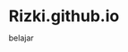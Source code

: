 # Rizki.github.io
belajar 

<!DOCTYPE html>
<html lang="id">
<head>
    <meta charset="UTF-8">
    <meta name="viewport" content="width=device-width, initial-scale=1.0">
    <title>Sistem Stok - Demo</title>
    <style>
        * {
            margin: 0;
            padding: 0;
            box-sizing: border-box;
        }
        
        body {
            font-family: -apple-system, BlinkMacSystemFont, 'Segoe UI', Roboto, sans-serif;
            background: linear-gradient(135deg, #667eea 0%, #764ba2 100%);
            min-height: 100vh;
            padding: 20px;
        }
        
        .container {
            max-width: 500px;
            margin: 0 auto;
            background: white;
            border-radius: 20px;
            padding: 25px;
            box-shadow: 0 20px 40px rgba(0,0,0,0.1);
        }
        
        .header {
            text-align: center;
            margin-bottom: 30px;
        }
        
        .header h1 {
            color: #333;
            font-size: 24px;
            margin-bottom: 10px;
        }
        
        .header p {
            color: #666;
            font-size: 14px;
        }
        
        .tabs {
            display: flex;
            margin-bottom: 25px;
            background: #f8f9fa;
            border-radius: 12px;
            padding: 4px;
        }
        
        .tab {
            flex: 1;
            padding: 12px;
            text-align: center;
            border-radius: 8px;
            cursor: pointer;
            transition: all 0.3s;
            font-size: 14px;
            font-weight: 500;
        }
        
        .tab.active {
            background: #667eea;
            color: white;
        }
        
        .tab-content {
            display: none;
        }
        
        .tab-content.active {
            display: block;
        }
        
        .menu-grid {
            display: grid;
            grid-template-columns: 1fr 1fr;
            gap: 15px;
            margin-bottom: 25px;
        }
        
        .menu-item {
            background: linear-gradient(135deg, #ff6b6b, #ee5a24);
            color: white;
            padding: 20px;
            border-radius: 15px;
            text-align: center;
            cursor: pointer;
            transition: all 0.3s;
            border: none;
            font-size: 14px;
            font-weight: 600;
        }
        
        .menu-item:hover {
            transform: translateY(-2px);
            box-shadow: 0 10px 20px rgba(0,0,0,0.2);
        }
        
        .menu-item:active {
            transform: translateY(0);
        }
        
        .menu-item.unavailable {
            background: #95a5a6;
            cursor: not-allowed;
        }
        
        .menu-item.unavailable:hover {
            transform: none;
        }
        
        .stock-item {
            display: flex;
            justify-content: space-between;
            align-items: center;
            padding: 15px;
            background: #f8f9fa;
            border-radius: 12px;
            margin-bottom: 10px;
        }
        
        .stock-name {
            font-weight: 600;
            color: #333;
        }
        
        .stock-amount {
            font-weight: 700;
            padding: 5px 12px;
            border-radius: 20px;
            font-size: 12px;
        }
        
        .stock-high {
            background: #27ae60;
            color: white;
        }
        
        .stock-medium {
            background: #f39c12;
            color: white;
        }
        
        .stock-low {
            background: #e74c3c;
            color: white;
        }
        
        .transaction-item {
            display: flex;
            justify-content: space-between;
            align-items: center;
            padding: 12px;
            border-bottom: 1px solid #eee;
        }
        
        .transaction-item:last-child {
            border-bottom: none;
        }
        
        .transaction-time {
            font-size: 12px;
            color: #666;
        }
        
        .transaction-menu {
            font-weight: 600;
            color: #333;
        }
        
        .notification {
            position: fixed;
            top: 20px;
            right: 20px;
            background: #27ae60;
            color: white;
            padding: 15px 20px;
            border-radius: 10px;
            font-weight: 600;
            transform: translateX(100%);
            transition: all 0.3s;
            z-index: 1000;
        }
        
        .notification.show {
            transform: translateX(0);
        }
        
        .notification.error {
            background: #e74c3c;
        }
        
        .summary {
            background: linear-gradient(135deg, #667eea, #764ba2);
            color: white;
            padding: 20px;
            border-radius: 15px;
            margin-bottom: 20px;
        }
        
        .summary h3 {
            margin-bottom: 15px;
            font-size: 18px;
        }
        
        .summary-stats {
            display: grid;
            grid-template-columns: 1fr 1fr;
            gap: 15px;
        }
        
        .stat {
            text-align: center;
        }
        
        .stat-number {
            font-size: 24px;
            font-weight: 700;
            display: block;
        }
        
        .stat-label {
            font-size: 12px;
            opacity: 0.8;
        }
        
        .reset-btn {
            width: 100%;
            padding: 15px;
            background: #e74c3c;
            color: white;
            border: none;
            border-radius: 12px;
            font-weight: 600;
            cursor: pointer;
            margin-top: 20px;
        }
        
        .reset-btn:hover {
            background: #c0392b;
        }
    </style>
</head>
<body>
    <div class="container">
        <div class="header">
            <h1>🍽️ Sistem Stok</h1>
            <p>Tap menu untuk jual & potong stok otomatis</p>
        </div>
        
        <div class="tabs">
            <div class="tab active" onclick="showTab('penjualan')">Penjualan</div>
            <div class="tab" onclick="showTab('stok')">Stok</div>
            <div class="tab" onclick="showTab('laporan')">Laporan</div>
        </div>
        
        <div id="penjualan" class="tab-content active">
            <div class="menu-grid">
                <button class="menu-item" onclick="sellItem('Ayam Goreng', 'ayam-goreng')">
                    🍗<br>Ayam Goreng<br>Rp 15.000
                </button>
                <button class="menu-item" onclick="sellItem('Nasi Gudeg', 'nasi-gudeg')">
                    🍛<br>Nasi Gudeg<br>Rp 12.000
                </button>
                <button class="menu-item" onclick="sellItem('Es Teh Manis', 'es-teh')">
                    🧊<br>Es Teh Manis<br>Rp 3.000
                </button>
                <button class="menu-item" onclick="sellItem('Soto Ayam', 'soto-ayam')">
                    🍜<br>Soto Ayam<br>Rp 10.000
                </button>
                <button class="menu-item" onclick="sellItem('Gado-gado', 'gado-gado')">
                    🥗<br>Gado-gado<br>Rp 8.000
                </button>
                <button class="menu-item" onclick="sellItem('Jus Jeruk', 'jus-jeruk')">
                    🍊<br>Jus Jeruk<br>Rp 5.000
                </button>
            </div>
        </div>
        
        <div id="stok" class="tab-content">
            <div id="stock-list">
                <!-- Stock items will be populated by JavaScript -->
            </div>
        </div>
        
        <div id="laporan" class="tab-content">
            <div class="summary">
                <h3>📊 Ringkasan Hari Ini</h3>
                <div class="summary-stats">
                    <div class="stat">
                        <span class="stat-number" id="total-sales">0</span>
                        <span class="stat-label">Total Penjualan</span>
                    </div>
                    <div class="stat">
                        <span class="stat-number" id="total-revenue">Rp 0</span>
                        <span class="stat-label">Total Pendapatan</span>
                    </div>
                </div>
            </div>
            
            <div id="transaction-list">
                <!-- Transactions will be populated by JavaScript -->
            </div>
            
            <button class="reset-btn" onclick="resetData()">🔄 Reset Data Hari Ini</button>
        </div>
    </div>
    
    <div id="notification" class="notification"></div>
    
    <script>
        // Data struktur
        let stock = {
            'ayam': { name: 'Ayam (kg)', amount: 10, unit: 'kg', threshold: 2 },
            'beras': { name: 'Beras (kg)', amount: 25, unit: 'kg', threshold: 5 },
            'minyak': { name: 'Minyak Goreng (liter)', amount: 8, unit: 'liter', threshold: 2 },
            'gula': { name: 'Gula (kg)', amount: 5, unit: 'kg', threshold: 1 },
            'teh': { name: 'Teh Celup (box)', amount: 3, unit: 'box', threshold: 1 },
            'jeruk': { name: 'Jeruk (kg)', amount: 6, unit: 'kg', threshold: 1 },
            'sayuran': { name: 'Sayuran Campur (kg)', amount: 4, unit: 'kg', threshold: 1 },
            'bumbu': { name: 'Bumbu Masak (paket)', amount: 8, unit: 'paket', threshold: 2 }
        };
        
        let recipes = {
            'ayam-goreng': {
                'ayam': 0.3,
                'beras': 0.2,
                'minyak': 0.1
            },
            'nasi-gudeg': {
                'ayam': 0.1,
                'beras': 0.2,
                'bumbu': 0.1
            },
            'es-teh': {
                'teh': 0.05,
                'gula': 0.02
            },
            'soto-ayam': {
                'ayam': 0.2,
                'beras': 0.15,
                'bumbu': 0.1
            },
            'gado-gado': {
                'sayuran': 0.3,
                'bumbu': 0.1
            },
            'jus-jeruk': {
                'jeruk': 0.3,
                'gula': 0.02
            }
        };
        
        let menuPrices = {
            'ayam-goreng': 15000,
            'nasi-gudeg': 12000,
            'es-teh': 3000,
            'soto-ayam': 10000,
            'gado-gado': 8000,
            'jus-jeruk': 5000
        };
        
        let transactions = [];
        let totalRevenue = 0;
        
        // Functions
        function showTab(tabName) {
            document.querySelectorAll('.tab').forEach(tab => tab.classList.remove('active'));
            document.querySelectorAll('.tab-content').forEach(content => content.classList.remove('active'));
            
            event.target.classList.add('active');
            document.getElementById(tabName).classList.add('active');
            
            if (tabName === 'stok') {
                updateStockDisplay();
            } else if (tabName === 'laporan') {
                updateReportDisplay();
            }
        }
        
        function sellItem(menuName, menuId) {
            const recipe = recipes[menuId];
            const price = menuPrices[menuId];
            
            // Check if ingredients are sufficient
            for (let ingredient in recipe) {
                if (stock[ingredient].amount < recipe[ingredient]) {
                    showNotification(`Stok ${stock[ingredient].name} tidak cukup!`, 'error');
                    return;
                }
            }
            
            // Deduct ingredients
            for (let ingredient in recipe) {
                stock[ingredient].amount -= recipe[ingredient];
                stock[ingredient].amount = Math.max(0, Math.round(stock[ingredient].amount * 100) / 100);
            }
            
            // Add transaction
            transactions.push({
                time: new Date().toLocaleTimeString('id-ID'),
                menu: menuName,
                price: price
            });
            
            totalRevenue += price;
            
            showNotification(`✅ ${menuName} terjual!`);
            
            // Check for low stock alerts
            checkLowStock();
        }
        
        function checkLowStock() {
            for (let key in stock) {
                if (stock[key].amount <= stock[key].threshold) {
                    setTimeout(() => {
                        showNotification(`⚠️ Stok ${stock[key].name} hampir habis!`, 'error');
                    }, 1000);
                }
            }
        }
        
        function updateStockDisplay() {
            const stockList = document.getElementById('stock-list');
            stockList.innerHTML = '';
            
            for (let key in stock) {
                const item = stock[key];
                const stockLevel = item.amount > item.threshold * 2 ? 'high' : 
                                 item.amount > item.threshold ? 'medium' : 'low';
                
                stockList.innerHTML += `
                    <div class="stock-item">
                        <span class="stock-name">${item.name}</span>
                        <span class="stock-amount stock-${stockLevel}">
                            ${item.amount} ${item.unit}
                        </span>
                    </div>
                `;
            }
        }
        
        function updateReportDisplay() {
            document.getElementById('total-sales').textContent = transactions.length;
            document.getElementById('total-revenue').textContent = 
                new Intl.NumberFormat('id-ID', { style: 'currency', currency: 'IDR' }).format(totalRevenue);
            
            const transactionList = document.getElementById('transaction-list');
            transactionList.innerHTML = '';
            
            transactions.slice(-10).reverse().forEach(transaction => {
                transactionList.innerHTML += `
                    <div class="transaction-item">
                        <div>
                            <div class="transaction-menu">${transaction.menu}</div>
                            <div class="transaction-time">${transaction.time}</div>
                        </div>
                        <div style="font-weight: 600; color: #27ae60;">
                            ${new Intl.NumberFormat('id-ID', { style: 'currency', currency: 'IDR' }).format(transaction.price)}
                        </div>
                    </div>
                `;
            });
        }
        
        function showNotification(message, type = 'success') {
            const notification = document.getElementById('notification');
            notification.textContent = message;
            notification.className = `notification ${type}`;
            notification.classList.add('show');
            
            setTimeout(() => {
                notification.classList.remove('show');
            }, 3000);
        }
        
        function resetData() {
            if (confirm('Reset semua data hari ini?')) {
                transactions = [];
                totalRevenue = 0;
                updateReportDisplay();
                showNotification('Data berhasil direset!');
            }
        }
        
        // Initialize
        document.addEventListener('DOMContentLoaded', function() {
            updateStockDisplay();
        });
    </script>
</body>
</html>